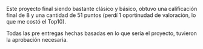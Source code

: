 Este proyecto final siendo bastante clásico y básico, obtuvo una calificación final de 8 y una cantidad de 51 puntos (perdí 1 oportinudad de valoración, lo que me costó el Top10).

Todas las pre entregas hechas basadas en lo que sería el proyecto, tuvieron la aprobación necesaria.
